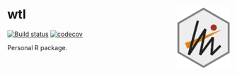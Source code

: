 # wtl <img src="man/figures/logo.svg" align="right" height=140/>

[![Build status](https://github.com/heavywatal/rwtl/workflows/R-CMD-check/badge.svg)](https://github.com/heavywatal/rwtl/actions)
[![codecov](https://codecov.io/gh/heavywatal/rwtl/branch/master/graph/badge.svg)](https://codecov.io/gh/heavywatal/rwtl)

Personal R package.
